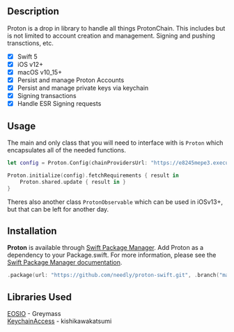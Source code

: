 ## Description

Proton is a drop in library to handle all things ProtonChain. This includes but is not limited to account creation and management. Signing and pushing transctions, etc.

- [x] Swift 5
- [x] iOS v12+
- [x] macOS v10_15+
- [x] Persist and manage Proton Accounts
- [x] Persist and manage private keys via keychain
- [x] Signing transactions
- [x] Handle ESR Signing requests

## Usage

The main and only class that you will need to interface with is `Proton` which encapsulates all of the needed functions.

```swift
let config = Proton.Config(chainProvidersUrl: "https://e8245mepe3.execute-api.us-west-2.amazonaws.com/dev/chain-providers")

Proton.initialize(config).fetchRequirements { result in
    Proton.shared.update { result in }
}
```

Theres also another class `ProtonObservable` which can be used in iOSv13+, but that can be left for another day.

## Installation

**Proton** is available through [Swift Package Manager](https://swift.org/package-manager/).
Add Proton as a dependency to your Package.swift. For more information, please see the [Swift Package Manager documentation](https://github.com/apple/swift-package-manager/tree/master/Documentation).

```swift
.package(url: "https://github.com/needly/proton-swift.git", .branch("master"))
```

## Libraries Used
[EOSIO](https://github.com/greymass/swift-eosio) - Greymass   
[KeychainAccess](https://github.com/kishikawakatsumi/KeychainAccess) - kishikawakatsumi   

